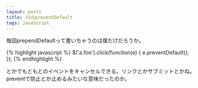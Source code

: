 ```yaml
---
layout: posts
title: JSのpreventDefault 
tags: JavaScript
---
```


毎回prependDefaultって書いちゃうのは僕だけだろうか。

{% highlight javascript %}
$('a.foo').click(function(e) {
    e.preventDefault();
});
{% endhighlight %}

とかでもともとのイベントをキャンセルできる。リンクとかサブミットとかね。preventで防止とか止めるみたいな意味だったのか。

